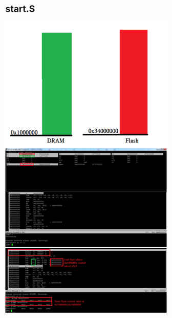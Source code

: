 # start.S 
![Screenshot](imgs/memory_layout.png)  
![Screenshot](imgs/startS.png)   
![Screenshot](imgs/flash_content.png)   



